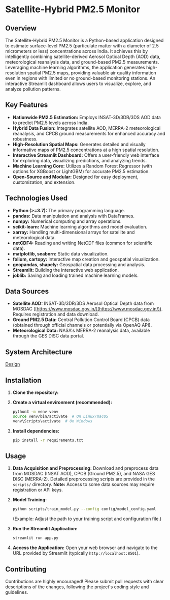 # Satellite-Hybrid PM2.5 Monitor

## Overview

The Satellite-Hybrid PM2.5 Monitor is a Python-based application designed to estimate surface-level PM2.5 (particulate matter with a diameter of 2.5 micrometers or less) concentrations across India. It achieves this by intelligently combining satellite-derived Aerosol Optical Depth (AOD) data, meteorological reanalysis data, and ground-based PM2.5 measurements. Leveraging machine learning algorithms, the application generates high-resolution spatial PM2.5 maps, providing valuable air quality information even in regions with limited or no ground-based monitoring stations. An interactive Streamlit dashboard allows users to visualize, explore, and analyze pollution patterns.

## Key Features

*   **Nationwide PM2.5 Estimation:** Employs INSAT-3D/3DR/3DS AOD data to predict PM2.5 levels across India.
*   **Hybrid Data Fusion:** Integrates satellite AOD, MERRA-2 meteorological reanalysis, and CPCB ground measurements for enhanced accuracy and robustness.
*   **High-Resolution Spatial Maps:** Generates detailed and visually informative maps of PM2.5 concentrations at a high spatial resolution.
*   **Interactive Streamlit Dashboard:** Offers a user-friendly web interface for exploring data, visualizing predictions, and analyzing trends.
*   **Machine Learning Core:** Utilizes a Random Forest Regressor (with options for XGBoost or LightGBM) for accurate PM2.5 estimation.
*   **Open-Source and Modular:** Designed for easy deployment, customization, and extension.

## Technologies Used

*   **Python (>=3.7):** The primary programming language.
*   **pandas:** Data manipulation and analysis with DataFrames.
*   **numpy:** Numerical computing and array operations.
*   **scikit-learn:** Machine learning algorithms and model evaluation.
*   **xarray:** Handling multi-dimensional arrays for satellite and meteorological data.
*   **netCDF4:** Reading and writing NetCDF files (common for scientific data).
*   **matplotlib, seaborn:** Static data visualization.
*   **folium, cartopy:** Interactive map creation and geospatial visualization.
*   **geopandas, shapely:** Geospatial data processing and analysis.
*   **Streamlit:** Building the interactive web application.
*   **joblib:** Saving and loading trained machine learning models.

## Data Sources

*   **Satellite AOD:** INSAT-3D/3DR/3DS Aerosol Optical Depth data from MOSDAC ([https://www.mosdac.gov.in/](https://www.mosdac.gov.in/)).  Requires registration and data download.
*   **Ground PM2.5 Data:** Central Pollution Control Board (CPCB) data (obtained through official channels or potentially via OpenAQ API).
*   **Meteorological Data:** NASA's MERRA-2 reanalysis data, available through the GES DISC data portal.

## System Architecture
[Design](https://www.canva.com/design/DAGsmemCK-8/Tf72A6jRTq3nN5WTNNOoMA/edit?utm_content=DAGsmemCK-8&utm_campaign=designshare&utm_medium=link2&utm_source=sharebutton)
## Installation

1.  **Clone the repository:**
2.  **Create a virtual environment (recommended):**

    ```bash
    python3 -m venv venv
    source venv/bin/activate  # On Linux/macOS
    venv\Scripts\activate  # On Windows
    ```

3.  **Install dependencies:**

    ```bash
    pip install -r requirements.txt
    ```

## Usage

1.  **Data Acquisition and Preprocessing:** Download and preprocess data from MOSDAC (INSAT AOD), CPCB (Ground PM2.5), and NASA GES DISC (MERRA-2).  Detailed preprocessing scripts are provided in the `scripts/` directory.  **Note:** Access to some data sources may require registration or API keys.

2.  **Model Training:**

    ```bash
    python scripts/train_model.py --config config/model_config.yaml
    ```
    (Example:  Adjust the path to your training script and configuration file.)

3.  **Run the Streamlit Application:**

    ```bash
    streamlit run app.py
    ```

4.  **Access the Application:** Open your web browser and navigate to the URL provided by Streamlit (typically `http://localhost:8501`).

## Contributing

Contributions are highly encouraged! Please submit pull requests with clear descriptions of the changes, following the project's coding style and guidelines.
